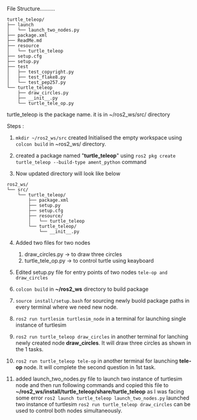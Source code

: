 File Structure..........
```
turtle_teleop/
├── launch
│   └── launch_two_nodes.py
├── package.xml
├── ReadMe.md
├── resource
│   └── turtle_teleop
├── setup.cfg
├── setup.py
├── test
│   ├── test_copyright.py
│   ├── test_flake8.py
│   └── test_pep257.py
└── turtle_teleop
    ├── draw_circles.py
    ├── __init__.py
    └── turtle_tele_op.py
```

turtle_teleop is the package name. it is in ~/ros2_ws/src/ directory

Steps : 
1. `mkdir ~/ros2_ws/src` created 
Initialised the empty workspace using `colcon build` in ~ros2_ws/ directory.

2. created a package named "**turtle_teleop**" using `ros2 pkg create turtle_teleop --build-type ament_python` command

3. Now updated directory will look like below

```
ros2_ws/
└── src/
    └── turtle_teleop/
        ├── package.xml
        ├── setup.py
        ├── setup.cfg
        ├── resource/
        │   └── turtle_teleop
        └── turtle_teleop/
            └── __init__.py
```

4. Added two files for two nodes
    1. draw_circles.py -> to draw three circles
    2. turtle_tele_op.py -> to control turtle using keayboard

5. Edited setup.py file for entry points of two nodes `tele-op and draw_circles`

6. `colcon build` in **~/ros2_ws** directory to build package

7. `source install/setup.bash` for sourcing newly buold package paths in every terminal where we need new node.

8. `ros2 run turtlesim turtlesim_node` in a terminal for launching single instance of turtlesim

9. `ros2 run turtle_teleop draw_circles` in another terminal for lanching newly created node **draw_circles**. It will draw three circles as shown in the 1 tasks.

10. `ros2 run turtle_teleop tele-op` in another terminal for launching **tele-op** node. It will complete the second question in 1st task.

11. added launch_two_nodes.py file to launch two instance of turtlesim node and then
run following commands and copied this file to **~/ros2_ws/install/turtle_teleop/share/turtle_teleop** as I was facing some error
`ros2 launch turtle_teleop launch_two_nodes.py`  launched two instance of turtlesim
`ros2 run turtle_teleop draw_circles` can be used to control both nodes simultaneously.